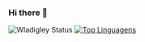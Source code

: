### Hi there 👋

![Wladigley Status](https://github-readme-stats.vercel.app/api?username=wladigley&show_icons=true&theme=vue-dark)
[![Top Linguagens](https://github-readme-stats.vercel.app/api/top-langs/?username=wladigley&layout=compact&theme=vue-dark)](https://github.com/anuraghazra/github-readme-stats)



<!--
**wladigley/wladigley** is a ✨ _special_ ✨ repository because its `README.md` (this file) appears on your GitHub profile.

Here are some ideas to get you started:

- 🔭 I’m currently working on ...
- 🌱 I’m currently learning ...
- 👯 I’m looking to collaborate on ...
- 🤔 I’m looking for help with ...
- 💬 Ask me about ...
- 📫 How to reach me: ...
- 😄 Pronouns: ...
- ⚡ Fun fact: ...
- themes: https://github.com/anuraghazra/github-readme-stats/blob/master/themes/README.md
- github stats: https://github.com/anuraghazra/github-readme-stats#deploy-on-your-own-vercel-instance
-->
